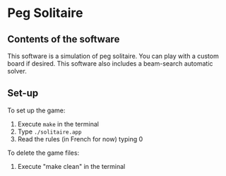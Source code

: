 # Peg Solitaire

## Contents of the software

This software is a simulation of peg solitaire. You can play with a custom board if desired. This software also includes a beam-search automatic solver.

## Set-up

To set up the game:

1. Execute `make` in the terminal
2. Type `./solitaire.app`
3. Read the rules (in French for now) typing 0

To delete the game files:

1. Execute "make clean" in the terminal
